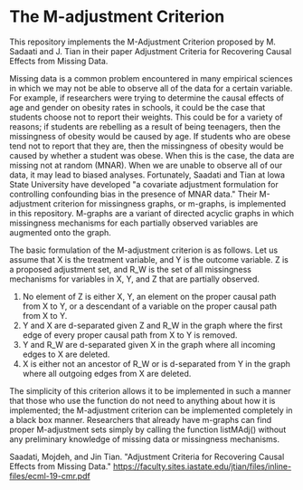 # The M-adjustment Criterion

This repository implements the M-Adjustment Criterion proposed by M. Sadaati and J. Tian in their paper Adjustment Criteria for Recovering Causal Effects from Missing Data.

Missing data is a common problem encountered in many empirical sciences in which we may not be able to observe all of the data for a certain variable. For example, if researchers were trying to determine the causal effects of age and gender on obesity rates in schools, it could be the case that students choose not to report their weights. This could be for a variety of reasons; if students are rebelling as a result of being teenagers, then the missingness of obesity would be caused by age. If students who are obese tend not to report that they are, then the missingness of obesity would be caused by whether a student was obese. When this is the case, the data are missing not at random (MNAR). When we are unable to observe all of our data, it may lead to biased analyses. Fortunately, Saadati and Tian at Iowa State University have developed "a covariate adjustment formulation for controlling confounding bias in the presence of MNAR data." Their M-adjustment criterion for missingness graphs, or m-graphs, is implemented in this repository. M-graphs are a variant of directed acyclic graphs in which missingness mechanisms for each partially observed variables are augmented onto the graph.

The basic formulation of the M-adjustment criterion is as follows. Let us assume that X is the treatment variable, and Y is the outcome variable. Z is a proposed adjustment set, and R_W is the set of all missingness mechanisms for variables in X, Y, and Z that are partially observed.
1. No element of Z is either X, Y, an element on the proper causal path from X to Y, or a descendant of a variable on the proper causal path from X to Y.
2. Y and X are d-separated given Z and R_W in the graph where the first edge of every proper causal path from X to Y is removed.
3. Y and R_W are d-separated given X in the graph where all incoming edges to X are deleted.
4. X is either not an ancestor of R_W or is d-separated from Y in the graph where all outgoing edges from X are deleted.

The simplicity of this criterion allows it to be implemented in such a manner that those who use the function do not need to anything about how it is implemented; the M-adjustment criterion can be implemented completely in a black box manner. Researchers that already have m-graphs can find proper M-adjustment sets simply by calling the function listMAdj() without any preliminary knowledge of missing data or missingness mechanisms.

Saadati, Mojdeh, and Jin Tian. "Adjustment Criteria for Recovering Causal Effects from Missing Data."
https://faculty.sites.iastate.edu/jtian/files/inline-files/ecml-19-cmr.pdf
